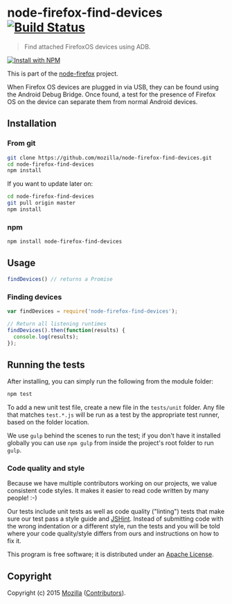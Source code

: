 # node-firefox-find-devices [![Build Status](https://secure.travis-ci.org/mozilla/node-firefox-find-devices.png?branch=master)](http://travis-ci.org/mozilla/node-firefox-find-devices)

> Find attached FirefoxOS devices using ADB.

[![Install with NPM](https://nodei.co/npm/node-firefox-find-devices.png?downloads=true&stars=true)](https://nodei.co/npm/node-firefox-find-devices/)

This is part of the [node-firefox](https://github.com/mozilla/node-firefox) project.

When Firefox OS devices are plugged in via USB, they can be found using the
Android Debug Bridge. Once found, a test for the presence of Firefox OS on the
device can separate them from normal Android devices.

## Installation

### From git

```bash
git clone https://github.com/mozilla/node-firefox-find-devices.git
cd node-firefox-find-devices
npm install
```

If you want to update later on:

```bash
cd node-firefox-find-devices
git pull origin master
npm install
```

### npm

```bash
npm install node-firefox-find-devices
```

## Usage

```javascript
findDevices() // returns a Promise
```

### Finding devices

```javascript
var findDevices = require('node-firefox-find-devices');

// Return all listening runtimes
findDevices().then(function(results) {
  console.log(results);
});
```

## Running the tests

After installing, you can simply run the following from the module folder:

```bash
npm test
```

To add a new unit test file, create a new file in the `tests/unit` folder. Any file that matches `test.*.js` will be run as a test by the appropriate test runner, based on the folder location.

We use `gulp` behind the scenes to run the test; if you don't have it installed globally you can use `npm gulp` from inside the project's root folder to run `gulp`.

### Code quality and style

Because we have multiple contributors working on our projects, we value consistent code styles. It makes it easier to read code written by many people! :-)

Our tests include unit tests as well as code quality ("linting") tests that make sure our test pass a style guide and [JSHint](http://jshint.com/). Instead of submitting code with the wrong indentation or a different style, run the tests and you will be told where your code quality/style differs from ours and instructions on how to fix it.

This program is free software; it is distributed under an
[Apache License](https://github.com/mozilla/node-firefox-find-devices/blob/master/LICENSE).

## Copyright

Copyright (c) 2015 [Mozilla](https://mozilla.org)
([Contributors](https://github.com/mozilla/node-firefox-find-devices/graphs/contributors)).
